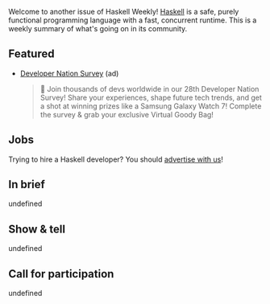 Welcome to another issue of Haskell Weekly!
[Haskell](https://www.haskell.org) is a safe, purely functional programming language with a fast, concurrent runtime.
This is a weekly summary of what's going on in its community.

## Featured

- [Developer Nation Survey](https://developereconomics.net/?member_id=haskell&utm_medium=nl_ad_1) (ad)
  > 🚀 Join thousands of devs worldwide in our 28th Developer Nation Survey! Share your experiences, shape future tech trends, and get a shot at winning prizes like a Samsung Galaxy Watch 7! Complete the survey & grab your exclusive Virtual Goody Bag!

## Jobs

Trying to hire a Haskell developer?
You should [advertise with us](https://haskellweekly.news/advertising.html)!

## In brief

undefined

## Show & tell

undefined

## Call for participation

undefined
